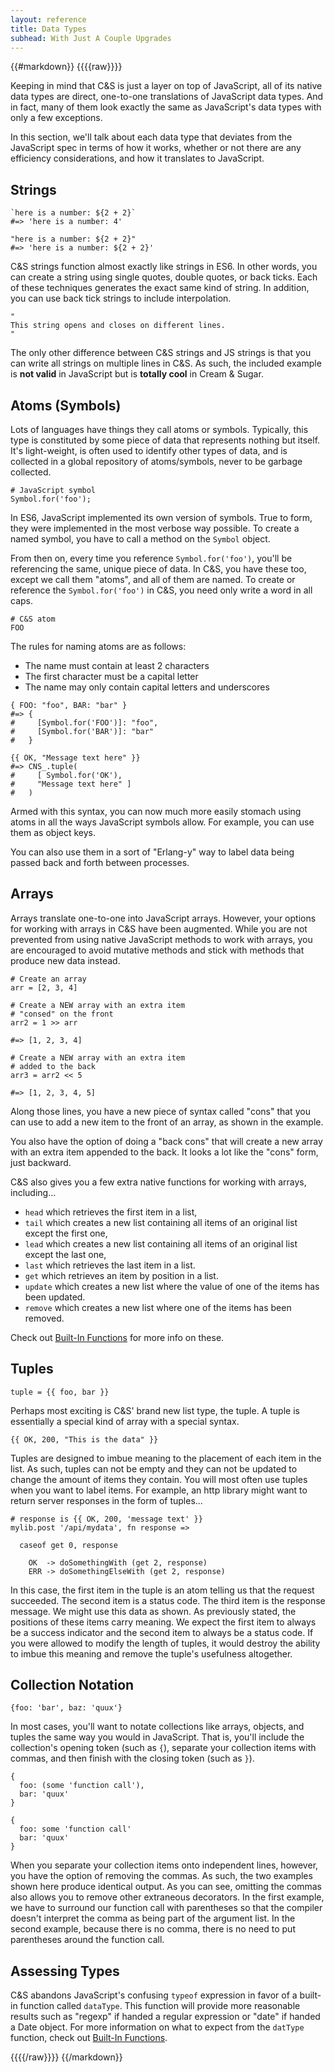 ```yaml
---
layout: reference
title: Data Types
subhead: With Just A Couple Upgrades
---
```


{{#markdown}}
{{{{raw}}}}

Keeping in mind that C&S is just a layer on top of JavaScript, all of its native data types are direct, one-to-one translations of JavaScript data types. And in fact, many of them look exactly the same as JavaScript's data types with only a few exceptions.

In this section, we'll talk about each data type that deviates from the JavaScript spec in terms of how it works, whether or not there are any efficiency considerations, and how it translates to JavaScript.

## Strings

```
`here is a number: ${2 + 2}`
#=> 'here is a number: 4'

"here is a number: ${2 + 2}"
#=> 'here is a number: ${2 + 2}'
```

C&S strings function almost exactly like strings in ES6. In other words, you can create a string using single quotes, double quotes, or back ticks. Each of these techniques generates the exact same kind of string. In addition, you can use back tick strings to include interpolation.

```
"
This string opens and closes on different lines.
"
```

The only other difference between C&S strings and JS strings is that you can write all strings on multiple lines in C&S. As such, the included example is **not valid** in JavaScript but is **totally cool** in Cream & Sugar.

## Atoms (Symbols)

Lots of languages have things they call atoms or symbols. Typically, this type is constituted by some piece of data that represents nothing but itself. It's light-weight, is often used to identify other types of data, and is collected in a global repository of atoms/symbols, never to be garbage collected.

```
# JavaScript symbol
Symbol.for('foo');
```

In ES6, JavaScript implemented its own version of symbols. True to form, they were implemented in the most verbose way possible. To create a named symbol, you have to call a method on the `Symbol` object.

From then on, every time you reference `Symbol.for('foo')`, you'll be referencing the same, unique piece of data. In C&S, you have these too, except we call them "atoms", and all of them are named. To create or reference the `Symbol.for('foo')` in C&S, you need only write a word in all caps.

```
# C&S atom
FOO
```

The rules for naming atoms are as follows:

- The name must contain at least 2 characters
- The first character must be a capital letter
- The name may only contain capital letters and underscores

```
{ FOO: "foo", BAR: "bar" }
#=> {
#     [Symbol.for('FOO')]: "foo",
#     [Symbol.for('BAR')]: "bar"
#   }

{{ OK, "Message text here" }}
#=> CNS_.tuple(
#     [ Symbol.for('OK'),
#     "Message text here" ]
#   )
```

Armed with this syntax, you can now much more easily stomach using atoms in all the ways JavaScript symbols allow. For example, you can use them as object keys.

You can also use them in a sort of "Erlang-y" way to label data being passed back and forth between processes.


## Arrays

Arrays translate one-to-one into JavaScript arrays. However, your options for working with arrays in C&S have been augmented. While you are not prevented from using native JavaScript methods to work with arrays, you are encouraged to avoid mutative methods and stick with methods that produce new data instead.

```
# Create an array
arr = [2, 3, 4]

# Create a NEW array with an extra item
# "consed" on the front
arr2 = 1 >> arr

#=> [1, 2, 3, 4]

# Create a NEW array with an extra item
# added to the back
arr3 = arr2 << 5

#=> [1, 2, 3, 4, 5]
```

Along those lines, you have a new piece of syntax called "cons" that you can use to add a new item to the front of an array, as shown in the example.

You also have the option of doing a "back cons" that will create a new array with an extra item appended to the back. It looks a lot like the "cons" form, just backward.

C&S also gives you a few extra native functions for working with arrays, including...

- `head` which retrieves the first item in a list,
- `tail` which creates a new list containing all items of an original list except the first one,
- `lead` which creates a new list containing all items of an original list except the last one,
- `last` which retrieves the last item in a list.
- `get`  which retrieves an item by position in a list.
- `update` which creates a new list where the value of one of the items has been updated.
- `remove` which creates a new list where one of the items has been removed.

Check out [Built-In Functions](/reference/bifs/) for more info on these.

## Tuples

```
tuple = {{ foo, bar }}
```

Perhaps most exciting is C&S' brand new list type, the tuple. A tuple is essentially a special kind of array with a special syntax.

```
{{ OK, 200, "This is the data" }}
```

Tuples are designed to imbue meaning to the placement of each item in the list. As such, tuples can not be empty and they can not be updated to change the amount of items they contain. You will most often use tuples when you want to label items. For example, an http library might want to return server responses in the form of tuples...

```
# response is {{ OK, 200, 'message text' }}
mylib.post '/api/mydata', fn response =>

  caseof get 0, response

    OK  -> doSomethingWith (get 2, response)
    ERR -> doSomethingElseWith (get 2, response)
```

In this case, the first item in the tuple is an atom telling us that the request succeeded. The second item is a status code. The third item is the response message. We might use this data as shown. As previously stated, the positions of these items carry meaning. We expect the first item to always be a success indicator and the second item to always be a status code. If you were allowed to modify the length of tuples, it would destroy the ability to imbue this meaning and remove the tuple's usefulness altogether.

## Collection Notation

```
{foo: 'bar', baz: 'quux'}
```

In most cases, you'll want to notate collections like arrays, objects, and tuples the same way you would in JavaScript. That is, you'll include the collection's opening token (such as `{`), separate your collection items with commas, and then finish with the closing token (such as `}`).

```
{
  foo: (some 'function call'),
  bar: 'quux'
}

{
  foo: some 'function call'
  bar: 'quux'
}
```

When you separate your collection items onto independent lines, however, you have the option of removing the commas. As such, the two examples shown here produce identical output. As you can see, omitting the commas also allows you to remove other extraneous decorators. In the first example, we have to surround our function call with parentheses so that the compiler doesn't interpret the comma as being part of the argument list. In the second example, because there is no comma, there is no need to put parentheses around the function call.

## Assessing Types

C&S abandons JavaScript's confusing `typeof` expression in favor of a built-in function called `dataType`. This function will provide more reasonable results such as "regexp" if handed a regular expression or "date" if handed a Date object. For more information on what to expect from the `datType` function, check out [Built-In Functions](/reference/bifs/).


{{{{/raw}}}}
{{/markdown}}
